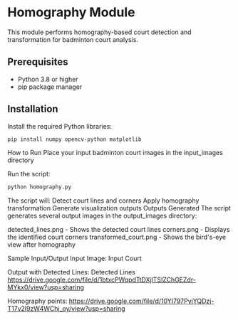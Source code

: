 # Homography Module

This module performs homography-based court detection and transformation for badminton court analysis.

## Prerequisites

- Python 3.8 or higher
- pip package manager

## Installation

Install the required Python libraries:

```bash
pip install numpy opencv-python matplotlib
```

How to Run
Place your input badminton court images in the input_images directory

Run the script: 
```bash
python homography.py
```

The script will:
Detect court lines and corners
Apply homography transformation
Generate visualization outputs
Outputs Generated
The script generates several output images in the output_images directory:

detected_lines.png - Shows the detected court lines
corners.png - Displays the identified court corners
transformed_court.png - Shows the bird's-eye view after homography

Sample Input/Output
Input Image: Input Court

Output with Detected Lines: Detected Lines https://drive.google.com/file/d/1btxcPWqpdTtDXjlTSIZChGEZdr-MYkx0/view?usp=sharing

Homography points: https://drive.google.com/file/d/10YI797PyiYQDzj-T17v2l9zW4WChj_oy/view?usp=sharing